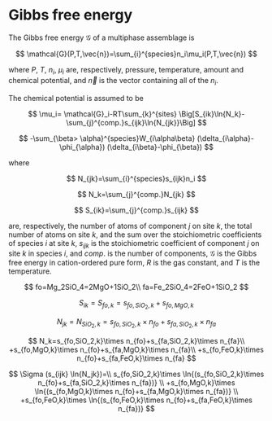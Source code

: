 # Gibbs free energy

The Gibbs free energy $\mathcal{G}$ of a multiphase assemblage is

$$
\mathcal{G}(P,T,\vec{n})=\sum_{i}^{species}n_i\mu_i(P,T,\vec{n})
$$

where $P$, $T$, $n_i$, $\mu_i$ are, respectively, pressure, temperature, amount and chemical potential, and $\vec{n}$ is the vector containing all of the $n_i$.

The chemical potential is assumed to be

$$
\mu_i=
\mathcal{G}_i-RT\sum_{k}^{sites}
\Big[S_{ik}\ln{N_k}-\sum_{j}^{comp.}s_{ijk}\ln{N_{jk}}\Big]
$$

$$
-\sum_{\beta> \alpha}^{species}W_{i\alpha\beta}
(\delta_{i\alpha}-\phi_{\alpha})
(\delta_{i\beta}-\phi_{\beta})
$$

where

$$
N_{jk}=\sum_{i}^{species}s_{ijk}n_i
$$

$$
N_k=\sum_{j}^{comp.}N_{jk}
$$

$$
S_{ik}=\sum_{j}^{comp.}s_{ijk}
$$

are, respectively, the number of atoms of component $j$ on site $k$, the total number of atoms on site $k$, and the sum over the stoichiometric coefficients of species $i$ at site $k$, $s_{ijk}$ is the stoichiometric coefficient of component $j$ on site $k$ in species $i$, and $comp.$ is the number of components, $\mathcal{G}$ is the Gibbs free energy in cation-ordered pure form, $R$ is the gas constant, and $T$ is the temperature.

$$
fo=Mg_2SiO_4=2MgO+1SiO_2\\
fa=Fe_2SiO_4=2FeO+1SiO_2
$$

$$
S_{ik}=S_{fo,k} = s_{fo,SiO_2,k}+s_{fo,MgO,k}
$$

$$
N_{jk}=N_{SiO_2,k}=s_{fo,SiO_2,k}\times n_{fo}+s_{fa,SiO_2,k}\times n_{fa}
$$

$$
N_k=s_{fo,SiO_2,k}\times n_{fo}+s_{fa,SiO_2,k}\times n_{fa}\\
+s_{fo,MgO,k}\times n_{fo}+s_{fa,MgO,k}\times n_{fa}\\
+s_{fo,FeO,k}\times n_{fo}+s_{fa,FeO,k}\times n_{fa}
$$

$$
\Sigma (s_{ijk} \ln{N_jk})=\\ s_{fo,SiO_2,k}\times \ln{(s_{fo,SiO_2,k}\times n_{fo}+s_{fa,SiO_2,k}\times n_{fa})} \\
+s_{fo,MgO,k}\times \ln{(s_{fo,MgO,k}\times n_{fo}+s_{fa,MgO,k}\times n_{fa})} \\
+s_{fo,FeO,k}\times \ln{(s_{fo,FeO,k}\times n_{fo}+s_{fa,FeO,k}\times n_{fa})}
$$

